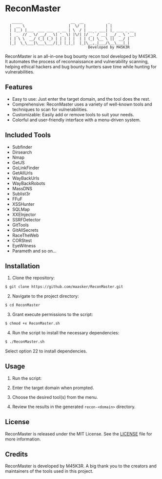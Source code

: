 # ReconMaster

       _____                      __  __           _            
      |  __ \                    |  \/  |         | |           
      | |__) |___  ___ ___  _ __ | \  / | __ _ ___| |_ ___ _ __ 
      |  _  // _ \/ __/ _ \| '_ \| |\/| |/ _` / __| __/ _ \ '__|
      | | \ \  __/ (_| (_) | | | | |  | | (_| \__ \ ||  __/ |   
      |_|  \_\___|\___\___/|_| |_|_|  |_|\__,_|___/\__\___|_|                                     
                                          Developed by M45K3R

ReconMaster is an all-in-one bug bounty recon tool developed by M45K3R. It automates the process of reconnaissance and vulnerability scanning, helping ethical hackers and bug bounty hunters save time while hunting for vulnerabilities.

## Features

- Easy to use: Just enter the target domain, and the tool does the rest.
- Comprehensive: ReconMaster uses a variety of well-known tools and techniques to scan for vulnerabilities.
- Customizable: Easily add or remove tools to suit your needs.
- Colorful and user-friendly interface with a menu-driven system.

## Included Tools

- Subfinder
- Dirsearch
- Nmap
- GetJS
- GoLinkFinder
- GetAllUrls
- WayBackUrls
- WayBackRobots
- MassDNS
- Sublist3r
- FFuF
- XSSHunter
- SQLMap
- XXEInjector
- SSRFDetector
- GitTools
- GitAllSecrets
- RaceTheWeb
- CORStest
- EyeWitness
- Parameth
and so on...

## Installation

1. Clone the repository:

```bash
$ git clone https://github.com/maasker/ReconMaster.git
```

2. Navigate to the project directory:
```bash
$ cd ReconMaster
```

3. Grant execute permissions to the script:
```bash
$ chmod +x ReconMaster.sh
```

4. Run the script to install the necessary dependencies:
```bash
$ ./ReconMaster.sh
```

Select option 22 to install dependencies.

## Usage

1. Run the script:

2. Enter the target domain when prompted.

3. Choose the desired tool(s) from the menu.

4. Review the results in the generated `recon-<domain>` directory.

## License

ReconMaster is released under the MIT License. See the [LICENSE](LICENSE) file for more information.

## Credits

ReconMaster is developed by M45K3R. A big thank you to the creators and maintainers of the tools used in this project.
